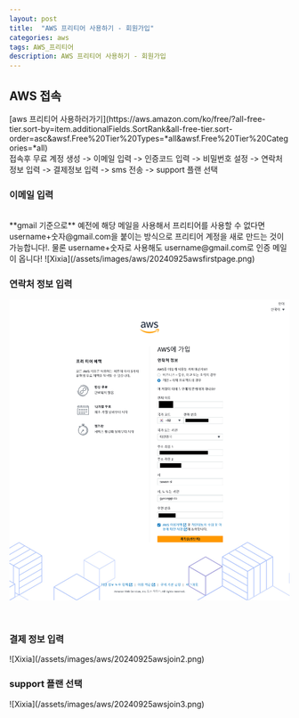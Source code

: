 ```yaml
---
layout: post
title:  "AWS 프리티어 사용하기 - 회원가입"
categories: aws
tags: AWS_프리티어
description: AWS 프리티어 사용하기 - 회원가입
---
```


<h2>
    <span class = "jjw_h2_style">AWS 접속 </span>
</h2>
[aws 프리티어 사용하러가기](https://aws.amazon.com/ko/free/?all-free-tier.sort-by=item.additionalFields.SortRank&all-free-tier.sort-order=asc&awsf.Free%20Tier%20Types=*all&awsf.Free%20Tier%20Categories=*all)
<br>
접속후 무료 계정 생성 -> 이메일 입력 -> 인증코드 입력 -> 비밀번호 설정 -> 연락처 정보 입력 -> 결제정보 입력 -> sms 전송 -> support 플랜 선택

<br>
<h3>이메일 입력</h3>
<br>
**gmail 기준으로** 예전에 해당 메일을 사용해서 프리티어를 사용할 수 없다면 username+숫자@gmail.com을 붙이는 방식으로 프리티어 계정을 새로 만드는 것이 가능합니다!. 물론 username+숫자로 사용해도 username@gmail.com로 인증 메일이 옵니다!
![Xixia](/assets/images/aws/20240925awsfirstpage.png)

<br>
<h3>연락처 정보 입력</h3>

![Xixia](/assets/images/aws/20240925awsjoin1.png)

<br>
<h3>결제 정보 입력</h3>
![Xixia](/assets/images/aws/20240925awsjoin2.png)

<br>
<h3>support 플랜 선택</h3>
![Xixia](/assets/images/aws/20240925awsjoin3.png)